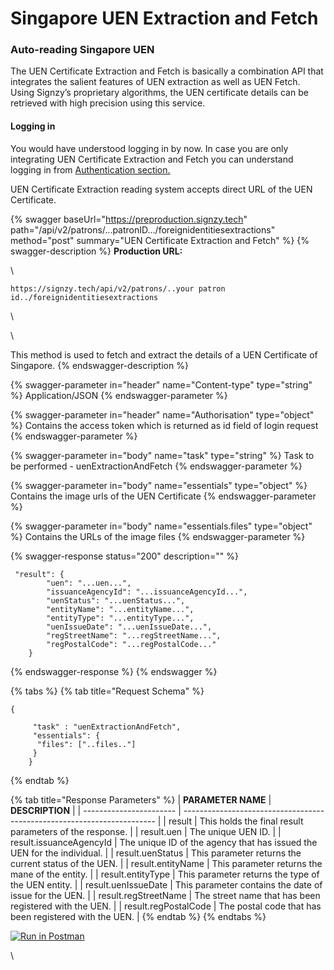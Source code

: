 # Singapore UEN Extraction and Fetch

### Auto-reading Singapore UEN

The UEN Certificate Extraction and Fetch is basically a combination API that integrates the salient features of UEN extraction as well as UEN Fetch. Using Signzy’s proprietary algorithms, the UEN certificate details can be retrieved with high precision using this service.

#### Logging in

You would have understood logging in by now. In case you are only integrating UEN Certificate Extraction and Fetch you can understand logging in from [Authentication section.](../../)

UEN Certificate Extraction reading system accepts direct URL of the UEN Certificate.

{% swagger baseUrl="https://preproduction.signzy.tech" path="/api/v2/patrons/...patronID.../foreignidentitiesextractions" method="post" summary="UEN Certificate Extraction and Fetch" %}
{% swagger-description %}
**Production URL:**

\




`https://signzy.tech/api/v2/patrons/..your patron id../foreignidentitiesextractions`

\




\


This method is used to fetch and extract the details of a UEN Certificate of Singapore.
{% endswagger-description %}

{% swagger-parameter in="header" name="Content-type" type="string" %}
Application/JSON
{% endswagger-parameter %}

{% swagger-parameter in="header" name="Authorisation" type="object" %}
Contains the access token which is returned as id field of login request
{% endswagger-parameter %}

{% swagger-parameter in="body" name="task" type="string" %}
Task to be performed - uenExtractionAndFetch
{% endswagger-parameter %}

{% swagger-parameter in="body" name="essentials" type="object" %}
Contains the image urls of the UEN Certificate
{% endswagger-parameter %}

{% swagger-parameter in="body" name="essentials.files" type="object" %}
Contains the URLs of the image files
{% endswagger-parameter %}

{% swagger-response status="200" description="" %}
```
 "result": {
        "uen": "...uen...",
        "issuanceAgencyId": "...issuanceAgencyId...",
        "uenStatus": "...uenStatus...",
        "entityName": "...entityName...",
        "entityType": "...entityType...",
        "uenIssueDate": "...uenIssueDate...",
        "regStreetName": "...regStreetName...",
        "regPostalCode": "...regPostalCode..."
    }
```
{% endswagger-response %}
{% endswagger %}

{% tabs %}
{% tab title="Request Schema" %}
```
{

     "task" : "uenExtractionAndFetch",
     "essentials": {
      "files": ["..files.."]
     }
    }
```
{% endtab %}

{% tab title="Response Parameters" %}
| **PARAMETER NAME**      | **DESCRIPTION**                                                         |
| ----------------------- | ----------------------------------------------------------------------- |
| result                  | This holds the final result parameters of the response.                 |
| result.uen              | The unique UEN ID.                                                      |
| result.issuanceAgencyId | The unique ID of the agency that has issued the UEN for the individual. |
| result.uenStatus        | This parameter returns the current status of the UEN.                   |
| result.entityName       | This parameter returns the mane of the entity.                          |
| result.entityType       | This parameter returns the type of the UEN entity.                      |
| result.uenIssueDate     | This parameter contains the date of issue for the UEN.                  |
| result.regStreetName    | The street name that has been registered with the UEN.                  |
| result.regPostalCode    | The postal code that has been registered with the UEN.                  |
{% endtab %}
{% endtabs %}

&#x20;[![Run in Postman](https://run.pstmn.io/button.svg)](https://www.getpostman.com/collections/4aebf0535ad974d89cc7)

\
